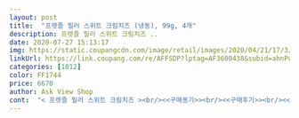 ```yaml
---
layout: post 
title:  "프렛즐 필러 스위트 크림치즈 (냉동), 99g, 4개" 
description: 프렛즐 필러 스위트 크림치즈 ..
date: 2020-07-27 15:13:17 
img: https://static.coupangcdn.com/image/retail/images/2020/04/21/17/3/128e680a-0058-4dea-a800-ccd4c02dff7c.jpg 
linkUrl: https://link.coupang.com/re/AFFSDP?lptag=AF3600438&subid=ahnPublicAsk&pageKey=1493986783&itemId=2565810889&vendorItemId=70558271447&traceid=V0-113-3983b9ac0b858871 
categories: [1012] 
color: FF1744 
price: 6670 
author: Ask View Shop 
cont:  "< 프렛즐 필러 스위트 크림치즈 ><br/><<구매동기>><br/><<구매후기>><br/><<배송>><br/>(유통기한은 202<br/> ▶ 0<br/> ▶ 02 까지네요!)<br/>(전에 로켓프레쉬에서 구매했던 냉동 베이커리 제품 중에는 맛이 너무 느끼하거나 실망스러운 제품들이 있었기 때문에 걱정했는데 다행히 이 프렛즐은 제 입맛에는 맛있네요!!)<br/>맛<br/> - 프레즐엄청좋아하는데 시중에파는 그맛처럼<br/>조리법<br/> - 냉동으로 되어있어서 해동후 전자렌지돌리라는데<br/>칼로리<br/> - 와우 ㅋㅋㅋㅋㅋ 이것도 양은적은데.<br/>.<br/><br/>크기<br/> -크기도 생각보다 아담하네요 .<br/>.<br/>ㅎ<br/>포장<br/> - 네개가 한꺼번에 담겨져있어요<br/>40초데웠어요!<br/>4개에 6800원에 구매했으니 하나에 1700원입니다!<br/>60분정도냉장고에넣어두그<br/>ㅋㅋㅋㅋㅋㅋ 나름잘 데워졌어요<br/>가위로자르니까.<br/>.<br/>꼭곱이흘러내리는곱창(?)같은느낌을받아버렸어요.<br/>.<br/>ㅋㅋㅋ<br/>갑자기 빵이먹구싶어서 급하게 구매했어요 ㅋㅋㅋ<br/>귀욤귀욤<br/>그래도 여러개 먹긴 힘들 것 같고 하나가 딱 적당한 것 같아요!<br/>그래서 맛은 당연보장되겠지?<br/>다음에구매할마음은 있습니다!!<br/>단맛도 적당히느껴지고 커피랑잘어울리네요!!<br/>던킨 제품이라도 냉동 되어있는 베이커리 제품이라 사실 큰 기대는 안 했는데 맛있었어요<br/>던킨 제품이면 맛있을 것 같아서 믿고 구매했어요<br/>던킨도너츠에서 주로 도넛만 먹었지 프렛즐을 먹어본 적이 없어서 모르겠는데<br/>던킨에서 파는 제품과 같다고 하니 나중에 매장에서도 먹어보려구요<br/>던킨에서 판매하는 빵이더라구요 ㅎㅎ<br/>로켓프레쉬는 박스도 참 고급스럽게 냉동잘되게해서와요<br/>로켓프레쉬로 프렛즐을 구매했어요!<br/>로켓프레시주문하면서함께주문해보았어요<br/>맛이 궁금해서 하나 꺼내 박스 옆에 쓰여있는대로 해동 후에 전자레인지에 돌려서 커피와 함께 먹었는데 맛있네요!<br/>먹을땐 하나씩 꺼내서 데워먹고 상자에담아놔도되요<br/>박스를 열어보면 프렛즐 4개가 비닐에 같이 포장되어 있습니다<br/>밥한공기보다 더많은 칼로리네여.<br/>.<br/>ㅋㅋㅋ<br/>방금 아침에먹었는데 엄청배부르다는아닌데<br/>볼때마다 신기하고 감사해요 ㅎㅎ<br/>부드럽게잘데워졌어요!<br/>빵속을찢어보니 살짝살짝 발라만놓은듯한??<br/>사진도열심히찍었는데요<br/>상자안에비닐로4개포장되어있구요<br/>새벽에 잘도착해서 바로 냉동실에 얼려놓았어욜<br/>아배가좀찬다! 이정도에요 ㅋㅋㅋㅋ<br/>아침에 급할때 먹기엔 괜찮아요!<br/>안쪽에 달달한 크림치즈가 들어있어요<br/>오랜만에 맛있는 프렛즐을 먹어서 좋았습니다!<br/>오븐있으신분들은 오븐에데우면 더맛있을것같아요<br/>적당히 먹을만해요!!<br/>전 해동할시간이없어서 급해서 걍 전자렌지돌렸어요<br/>전자레인지 특성상 수분이빠지니 빵이좀질겨집니다<br/>절대 하루에 두개씩 먹지않겠습니다... <br/><br/>조금 부족한것같아 별하나뺍니당ㅠㅠ<br/>주황색 박스로 포장되어 있고 박스 옆면에는 맛있게 먹는 방법과 성분 그리고 유통기한이 적혀 있어요<br/>크기는 아주 큰 편은 아닙니다<br/>크림치즈가 듬뿍들었으면 좋았을듯한데.<br/>.<br/><br/>크림치즈가달콤하니딱좋아요♡<br/>풍미가느껴지고 담백한 그런맛은<br/>프레즐엄청좋아합니다!<br/>프렛즐을 정말 오랜만에 먹는데 던킨 매장 제품과 같다고 설명이 되어있길래<br/>하나만 먹기로 약속... <br/><br/>하나먹었는데 나쁘지않았어요 ㅎㅎ<br/>하나의크기는밥공기만합니다<br/>하며 구매했습니다<br/>" 
---
```

